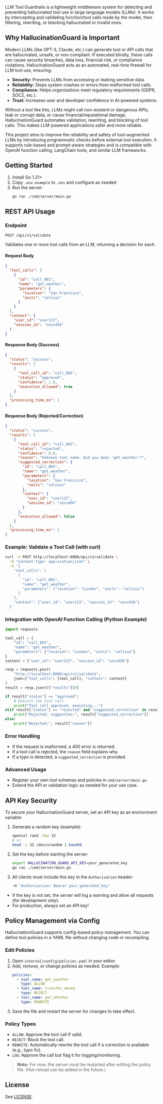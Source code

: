 LLM Tool Guardrails is a lightweight middleware system for detecting and preventing hallucinated tool use in large language models (LLMs). It works by intercepting and validating function/tool calls made by the model, then filtering, rewriting, or blocking hallucinated or invalid ones.

## Why HallucinationGuard is Important

Modern LLMs (like GPT-3, Claude, etc.) can generate tool or API calls that are hallucinated, unsafe, or non-compliant. If executed blindly, these calls can cause security breaches, data loss, financial risk, or compliance violations. HallucinationGuard acts as an automated, real-time firewall for LLM tool use, ensuring:

- **Security:** Prevents LLMs from accessing or leaking sensitive data.
- **Reliability:** Stops system crashes or errors from malformed tool calls.
- **Compliance:** Helps organizations meet regulatory requirements (GDPR, SOC2, etc.).
- **Trust:** Increases user and developer confidence in AI-powered systems.

Without a tool like this, LLMs might call non-existent or dangerous APIs, leak or corrupt data, or cause financial/reputational damage. HallucinationGuard automates validation, rewriting, and blocking of tool calls. This makes LLM-powered applications safer and more reliable.

This project aims to improve the reliability and safety of tool-augmented LLMs by introducing programmatic checks before external tool execution. It supports rule-based and prompt-aware strategies and is compatible with OpenAI function calling, LangChain tools, and similar LLM frameworks.

## Getting Started

1. Install Go 1.21+
2. Copy `.env.example` to `.env` and configure as needed
3. Run the server:
   ```sh
   go run ./cmd/server/main.go
   ```

## REST API Usage

### Endpoint

`POST /api/v1/validate`

Validates one or more tool calls from an LLM, returning a decision for each.

#### Request Body

```json
{
  "tool_calls": [
    {
      "id": "call_001",
      "name": "get_weather",
      "parameters": {
        "location": "San Francisco",
        "units": "celsius"
      }
    }
  ],
  "context": {
    "user_id": "user123",
    "session_id": "sess456"
  }
}
```

#### Response Body (Success)

```json
{
  "status": "success",
  "results": [
    {
      "tool_call_id": "call_001",
      "status": "approved",
      "confidence": 1.0,
      "execution_allowed": true
    }
  ],
  "processing_time_ms": 1
}
```

#### Response Body (Rejected/Correction)

```json
{
  "status": "success",
  "results": [
    {
      "tool_call_id": "call_003",
      "status": "rejected",
      "confidence": 0.9,
      "reason": "Unknown tool name. Did you mean 'get_weather'?",
      "suggested_correction": {
        "id": "call_003",
        "name": "get_weather",
        "parameters": {
          "location": "San Francisco",
          "units": "celsius"
        },
        "context": {
          "user_id": "user123",
          "session_id": "sess456"
        }
      },
      "execution_allowed": false
    }
  ],
  "processing_time_ms": 1
}
```

### Example: Validate a Tool Call (with curl)

```sh
curl -X POST http://localhost:8080/api/v1/validate \
  -H "Content-Type: application/json" \
  -d '{
    "tool_calls": [
      {
        "id": "call_001",
        "name": "get_weather",
        "parameters": {"location": "London", "units": "celsius"}
      }
    ],
    "context": {"user_id": "user123", "session_id": "sess456"}
  }'
```

### Integration with OpenAI Function Calling (Python Example)

```python
import requests

tool_call = {
    "id": "call_001",
    "name": "get_weather",
    "parameters": {"location": "London", "units": "celsius"}
}
context = {"user_id": "user123", "session_id": "sess456"}

resp = requests.post(
    "http://localhost:8080/api/v1/validate",
    json={"tool_calls": [tool_call], "context": context}
)
result = resp.json()["results"][0]

if result["status"] == "approved":
    # Execute the tool call
    print("Tool call approved, executing...")
elif result["status"] == "rejected" and "suggested_correction" in result:
    print("Rejected, suggestion:", result["suggested_correction"])
else:
    print("Rejected:", result["reason"])
```

### Error Handling

- If the request is malformed, a 400 error is returned.
- If a tool call is rejected, the `reason` field explains why.
- If a typo is detected, a `suggested_correction` is provided.

### Advanced Usage

- Register your own tool schemas and policies in `cmd/server/main.go`.
- Extend the API or validation logic as needed for your use case.

## API Key Security

To secure your HallucinationGuard server, set an API key as an environment variable:

1. Generate a random key (example):
   ```sh
   openssl rand -hex 32
   # or
   head -c 32 /dev/urandom | base64
   ```
2. Set the key before starting the server:
   ```sh
   export HALLUCINATION_GUARD_API_KEY=your_generated_key
   go run ./cmd/server/main.go
   ```
3. All clients must include this key in the `Authorization` header:
   ```sh
   -H "Authorization: Bearer your_generated_key"
   ```

- If the key is not set, the server will log a warning and allow all requests (for development only).
- For production, always set an API key!

## Policy Management via Config

HallucinationGuard supports config-based policy management. You can define tool policies in a YAML file without changing code or recompiling.

### Edit Policies

1. Open `internal/config/policies.yaml` in your editor.
2. Add, remove, or change policies as needed. Example:
   ```yaml
   policies:
     - tool_name: get_weather
       type: ALLOW
     - tool_name: transfer_money
       type: REJECT
     - tool_name: get_whether
       type: REWRITE
   ```
3. Save the file and restart the server for changes to take effect.

### Policy Types

- `ALLOW`: Approve the tool call if valid.
- `REJECT`: Block the tool call.
- `REWRITE`: Automatically rewrite the tool call if a correction is available (e.g., typo fix).
- `LOG`: Approve the call but flag it for logging/monitoring.

> **Note:** For now, the server must be restarted after editing the policy file. (Hot-reload can be added in the future.)

## License

See [LICENSE](LICENSE).
